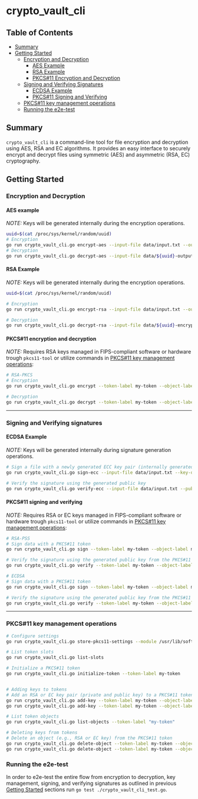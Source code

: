 # crypto_vault_cli

## Table of Contents

- [Summary](#summary)
- [Getting Started](#getting-started)
  - [Encryption and Decryption](#encryption-and-decryption)
    - [AES Example](#aes-example)
    - [RSA Example](#rsa-example)
    - [PKCS#11 Encryption and Decryption](#pkcs11-encryption-and-decryption)
  - [Signing and Verifying Signatures](#signing-and-verifying-signatures)
    - [ECDSA Example](#ecdsa-example)
    - [PKCS#11 Signing and Verifying](#pkcs11-signing-and-verifying)
  - [PKCS#11 key management operations](#pkcs11-key-management-operations)
  - [Running the e2e-test](#running-the-e2e-test)


## Summary

`crypto_vault_cli` is a command-line tool for file encryption and decryption using AES, RSA and EC algorithms. It provides an easy interface to securely encrypt and decrypt files using symmetric (AES) and asymmetric (RSA, EC) cryptography.

## Getting Started

### Encryption and Decryption

#### AES example

*NOTE:* Keys will be generated internally during the encryption operations.

```sh
uuid=$(cat /proc/sys/kernel/random/uuid)
# Encryption
go run crypto_vault_cli.go encrypt-aes --input-file data/input.txt --output-file data/${uuid}-output.enc --key-size 16 --key-dir data/
# Decryption
go run crypto_vault_cli.go decrypt-aes --input-file data/${uuid}-output.enc --output-file data/${uuid}-decrypted.txt --symmetric-key <your generated symmetric key from previous encryption operation>
```

#### RSA Example

*NOTE:* Keys will be generated internally during the encryption operations.

```sh
uuid=$(cat /proc/sys/kernel/random/uuid)

# Encryption
go run crypto_vault_cli.go encrypt-rsa --input-file data/input.txt --output-file data/${uuid}-encrypted.txt --key-dir data/

# Decryption
go run crypto_vault_cli.go decrypt-rsa --input-file data/${uuid}-encrypted.txt --output-file data/${uuid}-decrypted.txt --private-key <your generated private key from previous encryption operation>
```

#### PKCS#11 encryption and decryption

*NOTE:* Requires RSA keys managed in FIPS-compliant software or hardware trough `pkcs11-tool` or utilize commands in [PKCS#11 key management operations](#pkcs11-key-management-operations):

```sh
# RSA-PKCS
# Encryption
go run crypto_vault_cli.go encrypt --token-label my-token --object-label my-rsa-key --key-type RSA --input-file data/input.txt --output-file data/encrypted-output.enc

# Decryption
go run crypto_vault_cli.go decrypt --token-label my-token --object-label my-rsa-key --key-type RSA --input-file data/encrypted-output.enc --output-file data/decrypted-output.txt
```

---

### Signing and Verifying signatures

#### ECDSA Example

*NOTE:* Keys will be generated internally during signature generation operations.

```sh
# Sign a file with a newly generated ECC key pair (internally generated)
go run crypto_vault_cli.go sign-ecc --input-file data/input.txt --key-dir data

# Verify the signature using the generated public key
go run crypto_vault_cli.go verify-ecc --input-file data/input.txt --public-key <your generated public key from previous signing operation> --signature-file <your generated signature file from previous signing operation>
```

#### PKCS#11 signing and verifying

*NOTE:* Requires RSA or EC keys managed in FIPS-compliant software or hardware trough `pkcs11-tool` or utilize commands in [PKCS#11 key management operations](#pkcs11-key-management-operations):

```sh
# RSA-PSS
# Sign data with a PKCS#11 token
go run crypto_vault_cli.go sign --token-label my-token --object-label my-rsa-key --key-type RSA --data-file data/input.txt --signature-file data/signature.sig

# Verify the signature using the generated public key from the PKCS#11 token
go run crypto_vault_cli.go verify --token-label my-token --object-label my-rsa-key --key-type RSA --data-file data/input.txt --signature-file data/signature.sig

# ECDSA
# Sign data with a PKCS#11 token
go run crypto_vault_cli.go sign --token-label my-token --object-label my-ecdsa-key --key-type ECDSA --data-file data/input.txt --signature-file data/signature.sig

# Verify the signature using the generated public key from the PKCS#11 token
go run crypto_vault_cli.go verify --token-label my-token --object-label my-ecdsa-key --key-type ECDSA --data-file data/input.txt --signature-file data/signature.sig
```

---

### PKCS#11 key management operations

```sh
# Configure settings
go run crypto_vault_cli.go store-pkcs11-settings --module /usr/lib/softhsm/libsofthsm2.so --so-pin 1234 --user-pin 5678 --slot-id "0x0"

# List token slots
go run crypto_vault_cli.go list-slots

# Initialize a PKCS#11 token
go run crypto_vault_cli.go initialize-token --token-label my-token


# Adding keys to tokens
# Add an RSA or EC key pair (private and public key) to a PKCS#11 token
go run crypto_vault_cli.go add-key --token-label my-token --object-label my-rsa-key --key-type RSA --key-size 2048
go run crypto_vault_cli.go add-key --token-label my-token --object-label my-ecdsa-key --key-type ECDSA --key-size 256

# List token objects
go run crypto_vault_cli.go list-objects --token-label "my-token"

# Deleting keys from tokens
# Delete an object (e.g., RSA or EC key) from the PKCS#11 token
go run crypto_vault_cli.go delete-object --token-label my-token --object-label my-rsa-key --object-type pubkey
go run crypto_vault_cli.go delete-object --token-label my-token --object-label my-rsa-key --object-type privkey
```

### Running the e2e-test

In order to e2e-test the entire flow from encryption to decryption, key management, signing, and verifying signatures as outlined in previous [Getting Started](#getting-started) sections run `go test ./crypto_vault_cli_test.go`.